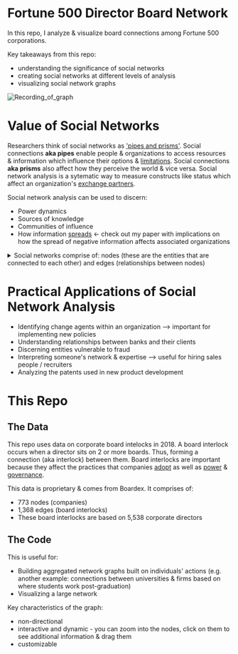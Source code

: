 # Fortune 500 Director Board Network
In this repo, I analyze & visualize board connections among Fortune 500 corporations.

Key takeaways from this repo:
- understanding the significance of social networks
- creating social networks at different levels of analysis
- visualizing social network graphs

![Recording_of_graph](https://user-images.githubusercontent.com/116262236/216172387-1d0dee04-400e-4899-8adb-a3ec6197bcad.gif)
                                                                            
# Value of Social Networks
Researchers think of social networks as ['pipes and prisms'](https://www.jstor.org/stable/10.1086/323038). Social connections **aka pipes** enable people & organizations to access resources & information which influence their options & [limitations](https://www.jstor.org/stable/2640283). Social connections **aka prisms** also affect how they perceive the world & vice versa. Social network analysis is a sytematic way to measure constructs like status which affect an organization's [exchange partners](https://www.jstor.org/stable/2393299#metadata_info_tab_contents). 

Social network analysis can be used to discern:
- Power dynamics
- Sources of knowledge
- Communities of influence
- How information [spreads](https://journals.sagepub.com/doi/abs/10.1177/0003122416629611) <- check out my paper with implications on how the spread of negative information affects associated organizations 

<details>
<summary> Social networks comprise of: nodes (these are the entities that are connected to each other) and edges (relationships between nodes) </summary>
  <br>
  <p> Examples of nodes: </p>
  <p>   companies </p>
  <p>   universities </p>
  <p>   institutions </p>
  <p>   departments within an organization</p>
  <p>   people </p>
  <p>   patents </p>
  <p> Edges can reflect characteristics like: </p>
  <p>   type of interpersonal relationships: authority, advice giving-solicitation, teacher-student, friendship, romance, familial </p>
  <p>   types of interorganizational relationships: alliances, partnership </p>
  <p>   Strength of the connections </p>
  <p>   Direction of resource flow: uni-directional / bi-directional </p>
</details>

# Practical Applications of Social Network Analysis
- Identifying change agents within an organization --> important for implementing new policies
- Understanding relationships between banks and their clients
- Discerning entities vulnerable to fraud
- Interpreting someone's network & expertise --> useful for hiring sales people / recruiters 
- Analyzing the patents used in new product development
  
# This Repo  
## The Data
This repo uses data on corporate board intelocks in 2018. A board interlock occurs when a director sits on 2 or more boards. Thus, forming a connection (aka interlock) between them. Board interlocks are important because they affect the practices that companies [adopt](https://www.journals.uchicago.edu/doi/abs/10.1086/231170) as well as [power](https://global.oup.com/academic/product/managed-by-the-markets-9780199216611?cc=ch&lang=en&) & [governance](https://www.jstor.org/stable/257831).  

This data is proprietary & comes from Boardex. It comprises of:
- 773 nodes (companies)
- 1,368 edges (board interlocks)
- These board interlocks are based on 5,538 corporate directors

## The Code
This is useful for:
- Building aggregated network graphs built on individuals' actions (e.g. another example: connections between universities & firms based on where students work post-graduation)
- Visualizing a large network

Key characteristics of the graph:
- non-directional
- interactive and dynamic - you can zoom into the nodes, click on them to see additional information & drag them
- customizable
